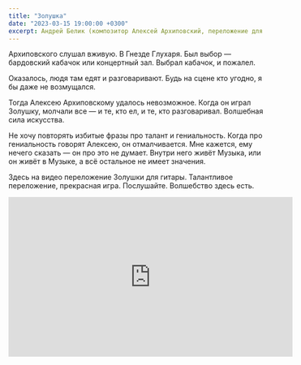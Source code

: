 ```yaml
---
title: "Золушка"
date: "2023-03-15 19:00:00 +0300"
excerpt: Андрей Белик (композитор Алексей Архиповский, переложение для гитары Владимир Гапонцев).
---
```


Архиповского слушал вживую. В Гнезде Глухаря. Был выбор&nbsp;&mdash; бардовский кабачок или концертный зал. Выбрал кабачок, и пожалел.

Оказалось, людя там едят и разговаривают. Будь на сцене кто угодно, я бы даже не возмущался.

Тогда Алексею Архиповскому удалось невозможное. Когда он играл Золушку, молчали все&nbsp;&mdash; и те, кто ел, и те, кто разговаривал. Волшебная сила искусства.

Не хочу повторять избитые фразы про талант и гениальность. Когда про гениальность говорят Алексею, он отмалчивается. Мне кажется, ему нечего сказать&nbsp;&mdash; он про это не думает. Внутри него живёт Музыка, или он живёт в Музыке, а всё остальное не имеет значения.

Здесь на видео переложение Золушки для гитары. Талантливое переложение, прекрасная игра. Послушайте. Волшебство здесь есть.

<div class="video-wrapper">
    <iframe width="560" height="315" src="https://www.youtube.com/embed/LB40Tc1RYO0" title="YouTube video player" frameborder="0" allow="accelerometer; autoplay; clipboard-write; encrypted-media; gyroscope; picture-in-picture; web-share" allowfullscreen></iframe>
</div>
